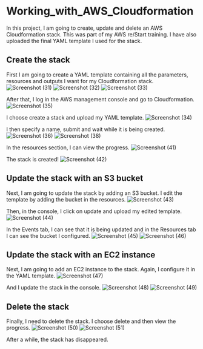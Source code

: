 # Working_with_AWS_Cloudformation
In this project, I am going to create, update and delete an AWS Cloudformation stack. This was part of my AWS re/Start training. I have also uploaded the final YAML template I used for the stack.

## Create the stack
First I am going to create a YAML template containing all the parameters, resources and outputs I want for my Cloudformation stack. 
![Screenshot (31)](https://github.com/DespoinaTikt/Working_with_AWS_Cloudformation/assets/166096217/621d156a-859d-449b-9fea-9cf7d01bffa2) ![Screenshot (32)](https://github.com/DespoinaTikt/Working_with_AWS_Cloudformation/assets/166096217/f6eafd60-c883-4675-a160-700288b75634) ![Screenshot (33)](https://github.com/DespoinaTikt/Working_with_AWS_Cloudformation/assets/166096217/ced9ca70-b05d-4082-b1a3-0f88d66260e6)

After that, I log in the AWS management console and go to Cloudformation. 
![Screenshot (35)](https://github.com/DespoinaTikt/Working_with_AWS_Cloudformation/assets/166096217/95075ace-9aff-4878-9b38-eedcfb89a034)

I choose create a stack and upload my YAML template.
![Screenshot (34)](https://github.com/DespoinaTikt/Working_with_AWS_Cloudformation/assets/166096217/b84620c7-46e8-4389-86f9-bdc5ee31300c)

I then specify a name, submit and wait while it is being created.
![Screenshot (36)](https://github.com/DespoinaTikt/Working_with_AWS_Cloudformation/assets/166096217/ebc73289-5ab7-449f-9a48-7a0f1d3d11b5)
![Screenshot (38)](https://github.com/DespoinaTikt/Working_with_AWS_Cloudformation/assets/166096217/95032925-92f5-4296-8df8-142be6d70826)

In the resources section, I can view the progress.
![Screenshot (41)](https://github.com/DespoinaTikt/Working_with_AWS_Cloudformation/assets/166096217/8d92b1ea-4ffd-44d1-b6b8-70b97d611b52)

The stack is created!
![Screenshot (42)](https://github.com/DespoinaTikt/Working_with_AWS_Cloudformation/assets/166096217/701c0a38-90d9-408c-a899-85c6d84502d5)

## Update the stack with an S3 bucket

Next, I am going to update the stack by adding an S3 bucket. I edit the template by adding the bucket in the resources.
![Screenshot (43)](https://github.com/DespoinaTikt/Working_with_AWS_Cloudformation/assets/166096217/8536c809-7e9e-4e18-95de-fafa8b714319)

Then, in the console, I click on update and upload my edited template.
![Screenshot (44)](https://github.com/DespoinaTikt/Working_with_AWS_Cloudformation/assets/166096217/13b9a44a-9b3f-45fa-b53b-1944b41af2be)

In the Events tab, I can see that it is being updated and in the Resources tab I can see the bucket I configured.
![Screenshot (45)](https://github.com/DespoinaTikt/Working_with_AWS_Cloudformation/assets/166096217/117749ba-5f50-4112-9c43-b368b0d264f9)
![Screenshot (46)](https://github.com/DespoinaTikt/Working_with_AWS_Cloudformation/assets/166096217/102afebc-71d2-4f22-928f-10d15f5a1d25)

## Update the stack with an EC2 instance

Next, I am going to add an EC2 instance to the stack. Again, I configure it in the YAML template.
![Screenshot (47)](https://github.com/DespoinaTikt/Working_with_AWS_Cloudformation/assets/166096217/a1c4a847-bd77-438c-92af-7d518459debc)

And I update the stack in the console.
![Screenshot (48)](https://github.com/DespoinaTikt/Working_with_AWS_Cloudformation/assets/166096217/150884d7-eef6-4cc8-93ac-6ba13a983602)
![Screenshot (49)](https://github.com/DespoinaTikt/Working_with_AWS_Cloudformation/assets/166096217/5adde500-f231-477b-9c3b-0a95a3fa3a1f)

## Delete the stack

Finally, I need to delete the stack. I choose delete and then view the progress.
![Screenshot (50)](https://github.com/DespoinaTikt/Working_with_AWS_Cloudformation/assets/166096217/ae8e0ac6-899b-469d-8905-8cea38b04672)
![Screenshot (51)](https://github.com/DespoinaTikt/Working_with_AWS_Cloudformation/assets/166096217/82204311-091e-4ecc-80df-c48966e7597b)

After a while, the stack has disappeared.









